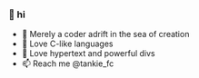 ### 👋 hi

- 🐶 Merely a coder adrift in the sea of creation  
- 🐹 Love C-like languages
- 🐴 Love hypertext and powerful divs
- 📫 Reach me @tankie_fc
